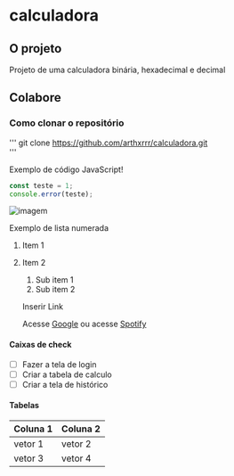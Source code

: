 # calculadora
 
## O projeto
Projeto de uma calculadora binária, hexadecimal e decimal

## Colabore

### Como clonar o repositório

'''
git clone https://github.com/arthxrrr/calculadora.git   
'''

Exemplo de código JavaScript!

````js
const teste = 1;
console.error(teste);
````

![imagem](https://mundoconectado.com.br/uploads/2022/05/25/25658/cacto.jpg)

 Exemplo de lista  numerada

1. Item 1
2. Item 2
    1. Sub item 1
    2. Sub item 2
    
    Inserir Link

    Acesse [Google](https://www.google.com/) 
    ou acesse [Spotify](https://open.spotify.com/intl-pt)

#### Caixas de check

- [ ] Fazer a tela de login
- [ ] Criar a tabela de calculo
- [ ] Criar a tela de histórico

#### Tabelas
| Coluna 1 | Coluna 2 |
|----------| -------- |
| vetor  1 | vetor 2  |
| vetor 3  | vetor 4  |